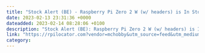 ```yaml
---
title: "Stock Alert (BE) - Raspberry Pi Zero 2 W (w/ headers) is In Stock at MC Hobby"
date: 2023-02-13 23:31:36 +0000
dateadded: 2023-02-14 08:28:06 +0100
description: "Stock Alert (BE): Raspberry Pi Zero 2 W (w/ headers) is In Stock at MC Hobby"
link: "https://rpilocator.com?vendor=mchobby&utm_source=feed&utm_medium=rss"
category:
---
```

